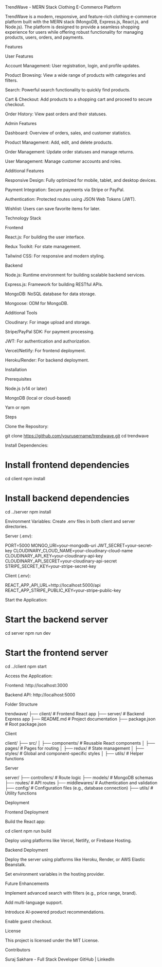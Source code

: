 TrendWave - MERN Stack Clothing E-Commerce Platform

TrendWave is a modern, responsive, and feature-rich clothing e-commerce platform built with the MERN stack (MongoDB, Express.js, React.js, and Node.js). The platform is designed to provide a seamless shopping experience for users while offering robust functionality for managing products, users, orders, and payments.

Features

User Features

Account Management: User registration, login, and profile updates.

Product Browsing: View a wide range of products with categories and filters.

Search: Powerful search functionality to quickly find products.

Cart & Checkout: Add products to a shopping cart and proceed to secure checkout.

Order History: View past orders and their statuses.

Admin Features

Dashboard: Overview of orders, sales, and customer statistics.

Product Management: Add, edit, and delete products.

Order Management: Update order statuses and manage returns.

User Management: Manage customer accounts and roles.

Additional Features

Responsive Design: Fully optimized for mobile, tablet, and desktop devices.

Payment Integration: Secure payments via Stripe or PayPal.

Authentication: Protected routes using JSON Web Tokens (JWT).

Wishlist: Users can save favorite items for later.

Technology Stack

Frontend

React.js: For building the user interface.

Redux Toolkit: For state management.

Tailwind CSS: For responsive and modern styling.

Backend

Node.js: Runtime environment for building scalable backend services.

Express.js: Framework for building RESTful APIs.

MongoDB: NoSQL database for data storage.

Mongoose: ODM for MongoDB.

Additional Tools

Cloudinary: For image upload and storage.

Stripe/PayPal SDK: For payment processing.

JWT: For authentication and authorization.

Vercel/Netlify: For frontend deployment.

Heroku/Render: For backend deployment.

Installation

Prerequisites

Node.js (v14 or later)

MongoDB (local or cloud-based)

Yarn or npm

Steps

Clone the Repository:

git clone https://github.com/yourusername/trendwave.git
cd trendwave

Install Dependencies:

# Install frontend dependencies
cd client
npm install

# Install backend dependencies
cd ../server
npm install

Environment Variables:
Create .env files in both client and server directories.

Server (.env):

PORT=5000
MONGO_URI=your-mongodb-uri
JWT_SECRET=your-secret-key
CLOUDINARY_CLOUD_NAME=your-cloudinary-cloud-name
CLOUDINARY_API_KEY=your-cloudinary-api-key
CLOUDINARY_API_SECRET=your-cloudinary-api-secret
STRIPE_SECRET_KEY=your-stripe-secret-key

Client (.env):

REACT_APP_API_URL=http://localhost:5000/api
REACT_APP_STRIPE_PUBLIC_KEY=your-stripe-public-key

Start the Application:

# Start the backend server
cd server
npm run dev

# Start the frontend server
cd ../client
npm start

Access the Application:

Frontend: http://localhost:3000

Backend API: http://localhost:5000

Folder Structure

trendwave/
├── client/       # Frontend React app
├── server/       # Backend Express app
├── README.md     # Project documentation
├── package.json  # Root package.json

Client

client/
├── src/
│   ├── components/     # Reusable React components
│   ├── pages/          # Pages for routing
│   ├── redux/          # State management
│   ├── styles/         # Global and component-specific styles
│   ├── utils/          # Helper functions

Server

server/
├── controllers/        # Route logic
├── models/             # MongoDB schemas
├── routes/             # API routes
├── middlewares/        # Authentication and validation
├── config/             # Configuration files (e.g., database connection)
├── utils/              # Utility functions

Deployment

Frontend Deployment

Build the React app:

cd client
npm run build

Deploy using platforms like Vercel, Netlify, or Firebase Hosting.

Backend Deployment

Deploy the server using platforms like Heroku, Render, or AWS Elastic Beanstalk.

Set environment variables in the hosting provider.

Future Enhancements

Implement advanced search with filters (e.g., price range, brand).

Add multi-language support.

Introduce AI-powered product recommendations.

Enable guest checkout.

License

This project is licensed under the MIT License.

Contributors

Suraj Sakhare - Full Stack Developer GitHub | LinkedIn


